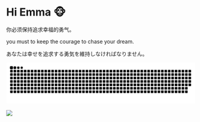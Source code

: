 # Hi Emma 🐵

你必须保持追求幸福的勇气。

you must to keep the courage to chase your dream.

あなたは幸せを追求する勇気を維持しなければなりません。

![](https://raw.githubusercontent.com/linsem123/linsem123/main/assets/github-contribution-grid-snake.svg)

![](https://komarev.com/ghpvc/?username=linsem123)
